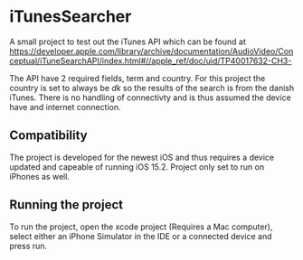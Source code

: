 # iTunesSearcher

A small project to test out the iTunes API which can be found at
https://developer.apple.com/library/archive/documentation/AudioVideo/Conceptual/iTuneSearchAPI/index.html#//apple_ref/doc/uid/TP40017632-CH3-

The API have 2 required fields, term and country. For this project the country is set to always be *dk* so the results of the search is from the danish iTunes. 
There is no handling of connectivty and is thus assumed the device have and internet connection.

## Compatibility
The project is developed for the newest iOS and thus requires a device updated and capeable of running iOS 15.2.
Project only set to run on iPhones as well.  

## Running the project
To run the project, open the xcode project (Requires a Mac computer), select either an iPhone Simulator in the IDE or a connected device and press run.
